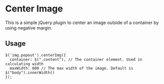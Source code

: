 # Center Image

This is a simple jQuery plugin to center an image outside of a container by using negative margin.

## Usage

    $('img.popout').centerImg({
      container: $(".content"), // The container element. Used in calculating width
      maxWidth: 600 // The max width of the image. Default is $("body").innerWidth()
    });

